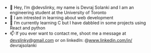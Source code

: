 - 👋 Hey, I’m @devslinky, my name is Devraj Solanki and I am an engineering student at the University of Toronto
- 👀 I am intrested in learning about web development 
- 🌱 I’m currently learning C but I have dabbled in some projects using React and python
- 📫 If you ever want to contact me, shoot me a message at devslinky@gmail.com or on linkedIn: @www.linkedin.com/in/
devrajsolanki
